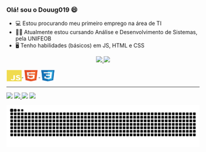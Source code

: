 ### Olá! sou o Douug019 😄

  - 💻 Estou procurando meu primeiro emprego na área de TI
  - 🧑‍🎓 Atualmente estou cursando Análise e Desenvolvimento de Sistemas, pela UNIFEOB
  - 🖥️ Tenho habilidades (básicos) em JS, HTML e CSS
  
<div align="center">
  <a href="https://github.com/rafaballerini">
  <img height="180em" src="https://github-readme-stats.vercel.app/api?username=Douug019&show_icons=true&theme=dark&include_all_commits=true&count_private=true"/>
  <img height="180em" src="https://github-readme-stats.vercel.app/api/top-langs/?username=Douug019&layout=compact&langs_count=7&theme=dark"/>
</div>

  <div style="display: inline_block"><br>
  <img align="center" alt="Douglas-Js" height="30" width="40" src="https://raw.githubusercontent.com/devicons/devicon/master/icons/javascript/javascript-plain.svg">
  <img align="center" alt="Douglas-HTML" height="30" width="40" src="https://raw.githubusercontent.com/devicons/devicon/master/icons/html5/html5-original.svg">
  <img align="center" alt="Douglas-CSS" height="30" width="40" src="https://raw.githubusercontent.com/devicons/devicon/master/icons/css3/css3-original.svg">
  </div>
 
  <hr>
  
<div> 
  <a href="https://www.instagram.com/dooug.viinicius/" target="_blank"><img src="https://img.shields.io/badge/-Instagram-%23E4405F?style=for-the-badge&logo=instagram&logoColor=white" target="_blank"></a>
  <a href = "dougrete2014@outlook.com"><img src="https://img.shields.io/badge/Microsoft_Outlook-0078D4?style=for-the-badge&logo=microsoft-outlook&logoColor=white" target="_blank">   </a>
  <a href="https://www.linkedin.com/in/douglas-vinicius-nobrega-13b6a5192lipi=urn%3Ali%3Apage%3Ad_flagship3_profile_view_base_contact_details%3BH%2FMwO%2BQJQi%2Bqijq7Cf4k2g%3D%3D"   target="_blank"><img src="https://img.shields.io/badge/-LinkedIn-%230077B5?style=for-the-badge&logo=linkedin&logoColor=white" target="_blank"></a> 
  <a href="https://web.whatsapp.com/" target="_blank"><img src="https://img.shields.io/badge/WhatsApp-25D366?style=for-the-badge&logo=whatsapp&logoColor=white" target="_blank">   </a> 
 
  ![Snake animation](https://github.com/Douug019/Douug019/blob/output/github-contribution-grid-snake.svg)
 
</div>
